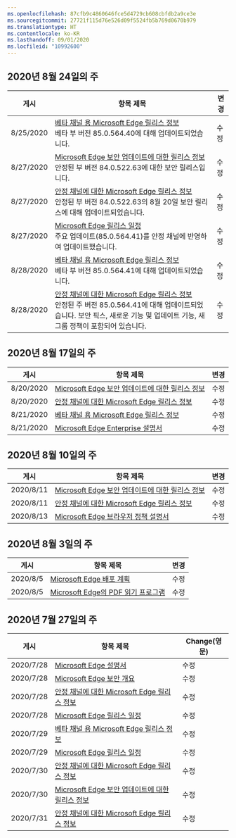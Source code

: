 ```yaml
---
ms.openlocfilehash: 87cfb9c4860646fce5d4729cb608cbfdb2a9ce3e
ms.sourcegitcommit: 27721f115d76e526d09f5524fb5b769d0670b979
ms.translationtype: HT
ms.contentlocale: ko-KR
ms.lasthandoff: 09/01/2020
ms.locfileid: "10992600"
---
```

<!-- This file is generated automatically each week. Changes made to this file will be overwritten.-->




## 2020년 8월 24일의 주


| 게시 |항목 제목 | 변경 |
|------|------------|--------|
| 8/25/2020 | [베타 채널 용 Microsoft Edge 릴리스 정보](/DeployEdge/microsoft-edge-relnote-beta-channel)<br>베타 부 버전 85.0.564.40에 대해 업데이트되었습니다. | 수정 |
| 8/27/2020 | [Microsoft Edge 보안 업데이트에 대한 릴리스 정보](/DeployEdge/microsoft-edge-relnotes-security)<br> 안정된 부 버전 84.0.522.63에 대한 보안 릴리스입니다.| 수정 |
| 8/27/2020 | [안정 채널에 대한 Microsoft Edge 릴리스 정보](/DeployEdge/microsoft-edge-relnote-stable-channel)<br>안정된 부 버전 84.0.522.63의 8월 20일 보안 릴리스에 대해 업데이트되었습니다. | 수정 |
| 8/27/2020 | [Microsoft Edge 릴리스 일정](/DeployEdge/microsoft-edge-release-schedule)<br>주요 업데이트(85.0.564.41)를 안정 채널에 반영하여 업데이트했습니다. | 수정 |
| 8/28/2020 | [베타 채널 용 Microsoft Edge 릴리스 정보](/DeployEdge/microsoft-edge-relnote-beta-channel)<br>베타 부 버전 85.0.564.41에 대해 업데이트되었습니다. | 수정 |
| 8/28/2020 | [안정 채널에 대한 Microsoft Edge 릴리스 정보](/DeployEdge/microsoft-edge-relnote-stable-channel)<br>안정된 주 버전 85.0.564.41에 대해 업데이트되었습니다. 보안 픽스, 새로운 기능 및 업데이트 기능, 새 그룹 정책이 포함되어 있습니다. | 수정 |


## 2020년 8월 17일의 주


| 게시 |항목 제목 | 변경 |
|------|------------|--------|
| 8/20/2020 | [Microsoft Edge 보안 업데이트에 대한 릴리스 정보](/DeployEdge/microsoft-edge-relnotes-security) | 수정 |
| 8/20/2020 | [안정 채널에 대한 Microsoft Edge 릴리스 정보](/DeployEdge/microsoft-edge-relnote-stable-channel) | 수정 |
| 8/21/2020 | [베타 채널 용 Microsoft Edge 릴리스 정보](/DeployEdge/microsoft-edge-relnote-beta-channel) | 수정 |
| 8/21/2020 | [Microsoft Edge Enterprise 설명서](/DeployEdge/index) | 수정 |


## 2020년 8월 10일의 주


| 게시 |항목 제목 | 변경 |
|------|------------|--------|
| 2020/8/11 | [Microsoft Edge 보안 업데이트에 대한 릴리스 정보](/DeployEdge/microsoft-edge-relnotes-security) | 수정 |
| 2020/8/11 | [안정 채널에 대한 Microsoft Edge 릴리스 정보](/DeployEdge/microsoft-edge-relnote-stable-channel) | 수정 |
| 2020/8/13 | [Microsoft Edge 브라우저 정책 설명서](/DeployEdge/microsoft-edge-policies) | 수정 |


## 2020년 8월 3일의 주


| 게시 |항목 제목 | 변경 |
|------|------------|--------|
| 2020/8/5 | [Microsoft Edge 배포 계획](/DeployEdge/deploy-edge-plan-deployment) | 수정 |
| 2020/8/5 | [Microsoft Edge의 PDF 읽기 프로그램](/DeployEdge/microsoft-edge-pdf) | 수정 |


## 2020년 7월 27일의 주


| 게시 |항목 제목 | Change(영문) |
|------|------------|--------|
| 2020/7/28 | [Microsoft Edge 설명서](/DeployEdge/index) | 수정 |
| 2020/7/28 | [Microsoft Edge 보안 개요](/DeployEdge/security-overview) | 수정 |
| 2020/7/28 | [안정 채널에 대한 Microsoft Edge 릴리스 정보](/DeployEdge/microsoft-edge-relnote-stable-channel) | 수정 |
| 2020/7/28 | [Microsoft Edge 릴리스 일정](/DeployEdge/microsoft-edge-release-schedule) | 수정 |
| 2020/7/29 | [베타 채널 용 Microsoft Edge 릴리스 정보](/DeployEdge/microsoft-edge-relnote-beta-channel) | 수정 |
| 2020/7/29 | [Microsoft Edge 릴리스 일정](/DeployEdge/microsoft-edge-release-schedule) | 수정 |
| 2020/7/30 | [안정 채널에 대한 Microsoft Edge 릴리스 정보](/DeployEdge/microsoft-edge-relnote-stable-channel) | 수정 |
| 2020/7/30 | [Microsoft Edge 보안 업데이트에 대한 릴리스 정보](/DeployEdge/microsoft-edge-relnotes-security) | 수정 |
| 2020/7/31 | [안정 채널에 대한 Microsoft Edge 릴리스 정보](/DeployEdge/microsoft-edge-relnote-stable-channel) | 수정 |
